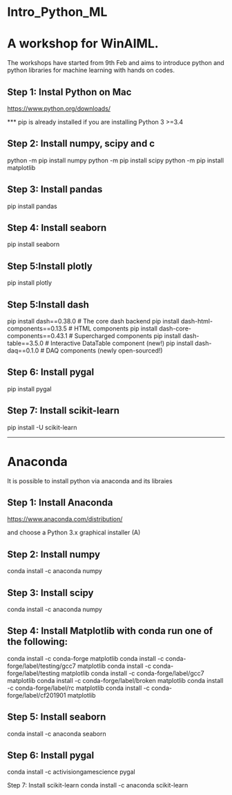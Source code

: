 # Intro_Python_ML

# A workshop for WinAIML. 
The workshops have started from 9th Feb and aims to introduce python and python libraries for machine learning with hands on codes. 

## Step 1: Instal Python on Mac
https://www.python.org/downloads/

*** pip is already installed if you are installing Python 3 >=3.4 

## Step 2: Install numpy, scipy and c

python -m pip install numpy
python -m pip install scipy
python -m pip install matplotlib

## Step 3: Install pandas
pip install pandas

## Step 4: Install seaborn
pip install seaborn

## Step 5:Install plotly
pip install plotly 

## Step 5:Install dash
pip install dash==0.38.0  # The core dash backend
pip install dash-html-components==0.13.5  # HTML components
pip install dash-core-components==0.43.1  # Supercharged components
pip install dash-table==3.5.0  # Interactive DataTable component (new!)
pip install dash-daq==0.1.0  # DAQ components (newly open-sourced!)

## Step 6: Install pygal
pip install pygal

## Step 7: Install scikit-learn
pip install -U scikit-learn




-------------------------------------------------------------------------------------------------------
# Anaconda
It is possible to install python via anaconda and its libraies 

## Step 1: Install Anaconda
https://www.anaconda.com/distribution/

and 
choose a Python 3.x graphical installer (A) 

## Step 2: Install numpy
conda install -c anaconda numpy

## Step 3: Install scipy 
conda install -c anaconda numpy

## Step 4: Install Matplotlib with conda run one of the following:

conda install -c conda-forge matplotlib 
conda install -c conda-forge/label/testing/gcc7 matplotlib 
conda install -c conda-forge/label/testing matplotlib 
conda install -c conda-forge/label/gcc7 matplotlib 
conda install -c conda-forge/label/broken matplotlib 
conda install -c conda-forge/label/rc matplotlib 
conda install -c conda-forge/label/cf201901 matplotlib 

## Step 5: Install seaborn 
conda install -c anaconda seaborn 

## Step 6: Install pygal
conda install -c activisiongamescience pygal 

Step 7: Install scikit-learn
conda install -c anaconda scikit-learn 


